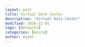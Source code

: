 ```yaml
---
layout: post
title: Virtual Data Center
description: "Virtual Data Center"
modified: 2016-12-01
tags: [Networks]
categories: [Azure]
author: Ajeet
---
```

